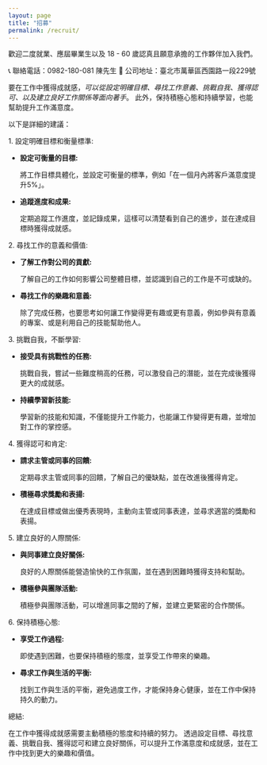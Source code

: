 ```yaml
---
layout: page
title: "招募"
permalink: /recruit/
---
```


歡迎二度就業、應屆畢業生以及 18 - 60 歲認真且願意承擔的工作夥伴加入我們。

📞 聯絡電話：0982-180-081 陳先生 
🏢 公司地址：臺北市萬華區西園路一段229號

要在工作中獲得成就感，_可以從設定明確目標、尋找工作意義、挑戰自我、獲得認可、以及建立良好工作關係等面向著手_。 此外，保持積極心態和持續學習，也能幫助提升工作滿意度。

以下是詳細的建議：

1\. 設定明確目標和衡量標準:

* **設定可衡量的目標:**

  將工作目標具體化，並設定可衡量的標準，例如「在一個月內將客戶滿意度提升5%」。

* **追蹤進度和成果:**

  定期追蹤工作進度，並記錄成果，這樣可以清楚看到自己的進步，並在達成目標時獲得成就感。 

2\. 尋找工作的意義和價值:

* **了解工作對公司的貢獻:**

  了解自己的工作如何影響公司整體目標，並認識到自己的工作是不可或缺的。 

* **尋找工作的樂趣和意義:**

  除了完成任務，也要思考如何讓工作變得更有趣或更有意義，例如參與有意義的專案、或是利用自己的技能幫助他人。 

3\. 挑戰自我，不斷學習:

* **接受具有挑戰性的任務:**

  挑戰自我，嘗試一些難度稍高的任務，可以激發自己的潛能，並在完成後獲得更大的成就感。

* **持續學習新技能:**

  學習新的技能和知識，不僅能提升工作能力，也能讓工作變得更有趣，並增加對工作的掌控感。 

4\. 獲得認可和肯定:

* **請求主管或同事的回饋:**

  定期尋求主管或同事的回饋，了解自己的優缺點，並在改進後獲得肯定。

* **積極尋求獎勵和表揚:**

  在達成目標或做出優秀表現時，主動向主管或同事表達，並尋求適當的獎勵和表揚。 

5\. 建立良好的人際關係:

* **與同事建立良好關係:**

  良好的人際關係能營造愉快的工作氛圍，並在遇到困難時獲得支持和幫助。

* **積極參與團隊活動:**

  積極參與團隊活動，可以增進同事之間的了解，並建立更緊密的合作關係。 

6\. 保持積極心態:

* **享受工作過程:**

  即使遇到困難，也要保持積極的態度，並享受工作帶來的樂趣。

* **尋求工作與生活的平衡:**

  找到工作與生活的平衡，避免過度工作，才能保持身心健康，並在工作中保持持久的動力。 

總結:

在工作中獲得成就感需要主動積極的態度和持續的努力。 透過設定目標、尋找意義、挑戰自我、獲得認可和建立良好關係，可以提升工作滿意度和成就感，並在工作中找到更大的樂趣和價值。
